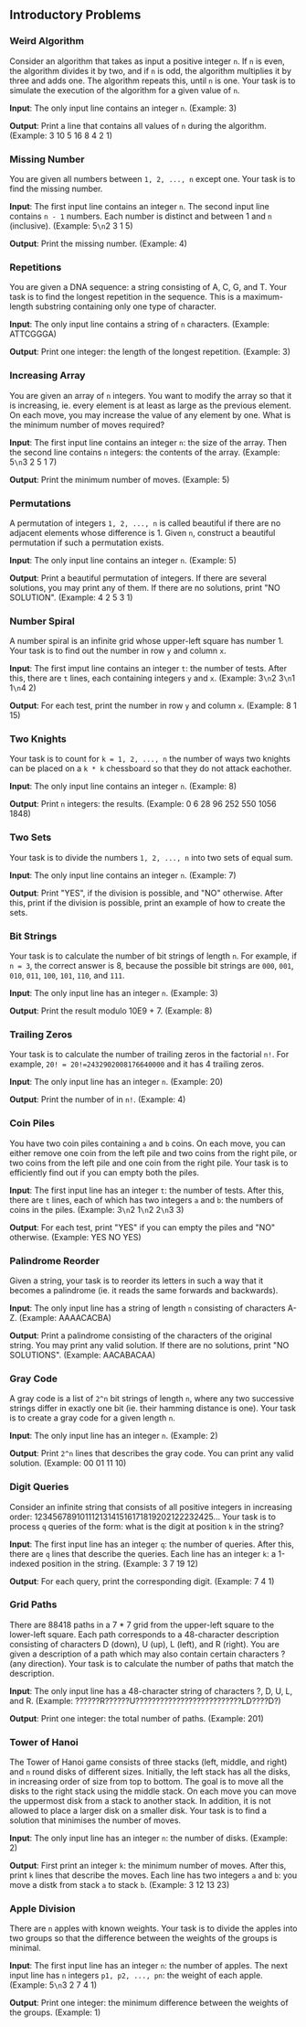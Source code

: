 ## Introductory Problems

### Weird Algorithm
Consider an algorithm that takes as input a positive integer `n`. If `n` is even, the algorithm divides it by two, and if `n` is odd, the algorithm multiplies it by three and adds one. The algorithm repeats this, until `n` is one. Your task is to simulate the execution of the algorithm for a given value of `n`. 

**Input**: The only input line contains an integer `n`. (Example: 3)

**Output**: Print a line that contains all values of `n` during the algorithm. (Example: 3 10 5 16 8 4 2 1)

### Missing Number
You are given all numbers between `1, 2, ..., n` except one. Your task is to find the missing number.

**Input**: The first input line contains an integer `n`. The second input line contains `n - 1` numbers. Each number is distinct and between 1 and `n` (inclusive). (Example: 5`\n`2 3 1 5)

**Output**: Print the missing number. (Example: 4)

### Repetitions
You are given a DNA sequence: a string consisting of A, C, G, and T. Your task is to find the longest repetition in the sequence. This is a maximum-length substring containing only one type of character.

**Input**: The only input line contains a string of `n` characters. (Example: ATTCGGGA)

**Output**: Print one integer: the length of the longest repetition. (Example: 3)

### Increasing Array
You are given an array of `n` integers. You want to modify the array so that it is increasing, ie. every element is at least as large as the previous element. On each move, you may increase the value of any element by one. What is the minimum number of moves required?

**Input**: The first input line contains an integer `n`: the size of the array. Then the second line contains `n` integers: the contents of the array. (Example: 5`\n`3 2 5 1 7)

**Output**: Print the minimum number of moves. (Example: 5)

### Permutations
A permutation of integers `1, 2, ..., n` is called beautiful if there are no adjacent elements whose difference is 1. Given `n`, construct a beautiful permutation if such a permutation exists.

**Input**: The only input line contains an integer `n`. (Example: 5)

**Output**: Print a beautiful permutation of integers. If there are several solutions, you may print any of them. If there are no solutions, print "NO SOLUTION". (Example: 4 2 5 3 1)

### Number Spiral
A number spiral is an infinite grid whose upper-left square has number 1. Your task is to find out the number in row `y` and column `x`.

**Input**: The first imput line contains an integer `t`: the number of tests. After this, there are `t` lines, each containing integers `y` and `x`. (Example: 3`\n`2 3`\n`1 1`\n`4 2)

**Output**: For each test, print the number in row `y` and column `x`. (Example: 8 1 15)

### Two Knights
Your task is to count for `k = 1, 2, ..., n` the number of ways two knights can be placed on a `k * k` chessboard so that they do not attack eachother.

**Input**: The only input line contains an integer `n`. (Example: 8)

**Output**: Print `n` integers: the results. (Example: 0 6 28 96 252 550 1056 1848)

### Two Sets
Your task is to divide the numbers `1, 2, ..., n` into two sets of equal sum.

**Input**: The only input line contains an integer `n`. (Example: 7)

**Output**: Print "YES", if the division is possible, and "NO" otherwise. After this, print if the division is possible, print an example of how to create the sets.

### Bit Strings
Your task is to calculate the number of bit strings of length `n`. For example, if `n = 3`, the correct answer is 8, because the possible bit strings are `000`, `001`, `010`, `011`, `100`, `101`, `110`, and `111`.

**Input**: The only input line has an integer `n`. (Example: 3)

**Output**: Print the result modulo 10E9 + 7. (Example: 8)

### Trailing Zeros
Your task is to calculate the number of trailing zeros in the factorial `n!`. For example, `20! = 20!=2432902008176640000` and it has 4 trailing zeros.

**Input**: The only input line has an integer `n`. (Example: 20)

**Output**: Print the number of in `n!`. (Example: 4)

### Coin Piles
You have two coin piles containing `a` and `b` coins. On each move, you can either remove one coin from the left pile and two coins from the right pile, or two coins from the left pile and one coin from the right pile. Your task is to efficiently find out if you can empty both the piles.

**Input**: The first input line has an integer `t`: the number of tests. After this, there are `t` lines, each of which has two integers `a` and `b`: the numbers of coins in the piles. (Example: 3`\n`2 1`\n`2 2`\n`3 3)

**Output**: For each test, print "YES" if you can empty the piles and "NO" otherwise. (Example: YES NO YES)

### Palindrome Reorder
Given a string, your task is to reorder its letters in such a way that it becomes a palindrome (ie. it reads the same forwards and backwards).

**Input**: The only input line has a string of length `n` consisting of characters A-Z. (Example: AAAACACBA)

**Output**: Print a palindrome consisting of the characters of the original string. You may print any valid solution. If there are no solutions, print "NO SOLUTIONS". (Example: AACABACAA)

### Gray Code
A gray code is a list of `2^n` bit strings of length `n`, where any two successive strings differ in exactly one bit (ie. their hamming distance is one). Your task is to create a gray code for a given length `n`.

**Input**: The only input line has an integer `n`. (Example: 2)

**Output**: Print `2^n` lines that describes the gray code. You can print any valid solution. (Example: 00 01 11 10)

### Digit Queries
Consider an infinite string that consists of all positive integers in increasing order: 12345678910111213141516171819202122232425... Your task is to process `q` queries of the form: what is the digit at position `k` in the string?

**Input**: The first input line has an integer `q`: the number of queries. After this, there are `q` lines that describe the queries. Each line has an integer `k`: a 1-indexed position in the string. (Example: 3 7 19 12)

**Output**: For each query, print the corresponding digit. (Example: 7 4 1)

### Grid Paths
There are 88418 paths in a 7 * 7 grid from the upper-left square to the lower-left square. Each path corresponds to a 48-character description consisting of characters D (down), U (up), L (left), and R (right). You are given a description of a path which may also contain certain characters ? (any direction). Your task is to calculate the number of paths that match the description.

**Input**: The only input line has a 48-character string of characters ?, D, U, L, and R. (Example: ??????R??????U??????????????????????????LD????D?)

**Output**: Print one integer: the total number of paths. (Example: 201)

### Tower of Hanoi
The Tower of Hanoi game consists of three stacks (left, middle, and right) and `n` round disks of different sizes. Initially, the left stack has all the disks, in increasing order of size from top to bottom.
The goal is to move all the disks to the right stack using the middle stack. On each move you can move the uppermost disk from a stack to another stack. In addition, it is not allowed to place a larger disk on a smaller disk. Your task is to find a solution that minimises the number of moves.

**Input**: The only input line has an integer `n`: the number of disks. (Example: 2)

**Output**: First print an integer `k`: the minimum number of moves. After this, print `k` lines that describe the moves. Each line has two integers `a` and `b`: you move a distk from stack `a` to stack `b`. (Example: 3 12 13 23)

### Apple Division
There are `n` apples with known weights. Your task is to divide the apples into two groups so that the difference between the weights of the groups is minimal.

**Input**: The first input line has an integer `n`: the number of apples. The next input line has `n` integers `p1, p2, ..., pn`: the weight of each apple. (Example: 5`\n`3 2 7 4 1)

**Output**: Print one integer: the minimum difference between the weights of the groups. (Example: 1)
